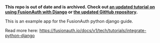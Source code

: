 **This repo is out of date and is archived. Check out [an updated tutorial on using FusionAuth with Django](https://fusionauth.io/docs/quickstarts/quickstart-python-django-web) or [the updated GitHub repository](https://github.com/FusionAuth/fusionauth-quickstart-python-django-web).**

This is an example app for the FusionAuth python django guide.

Read more here: https://fusionauth.io/docs/v1/tech/tutorials/integrate-python-django
